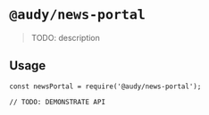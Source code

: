 # `@audy/news-portal`

> TODO: description

## Usage

```
const newsPortal = require('@audy/news-portal');

// TODO: DEMONSTRATE API
```
